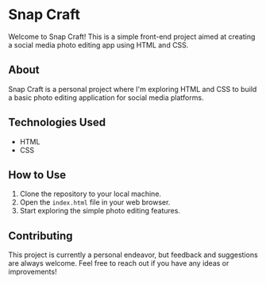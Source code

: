 # Snap Craft

Welcome to Snap Craft! This is a simple front-end project aimed at creating a social media photo editing app using HTML and CSS.

## About

Snap Craft is a personal project where I'm exploring HTML and CSS to build a basic photo editing application for social media platforms.

## Technologies Used

- HTML
- CSS

## How to Use

1. Clone the repository to your local machine.
2. Open the `index.html` file in your web browser.
3. Start exploring the simple photo editing features.

## Contributing

This project is currently a personal endeavor, but feedback and suggestions are always welcome. Feel free to reach out if you have any ideas or improvements!

